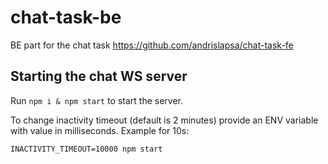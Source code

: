 # chat-task-be
BE part for the chat task https://github.com/andrislapsa/chat-task-fe

## Starting the chat WS server
Run `npm i & npm start` to start the server.

To change inactivity timeout (default is 2 minutes) provide an ENV variable with value in milliseconds.
Example for 10s:
```
INACTIVITY_TIMEOUT=10000 npm start
```
